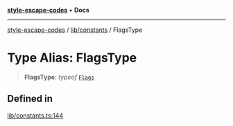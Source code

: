 [**style-escape-codes**](../../../README.md) • **Docs**

***

[style-escape-codes](../../../modules.md) / [lib/constants](../README.md) / FlagsType

# Type Alias: FlagsType

> **FlagsType**: *typeof* [`Flags`](../variables/Flags.md)

## Defined in

[lib/constants.ts:144](https://github.com/mastermind-0xff/style-escape-codes/blob/d24be47348dc917721cee407992c80d82d402371/src/lib/constants.ts#L144)
